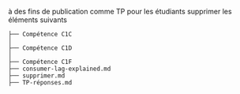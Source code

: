 à des fins de publication comme TP pour les étudiants supprimer les éléments suivants

```
├── Compétence C1C
│ 
├── Compétence C1D
│
├── Compétence C1F
├── consumer-lag-explained.md
├── supprimer.md
├── TP-réponses.md
````
